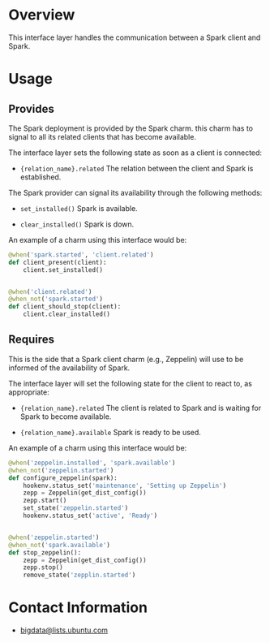 # Overview

This interface layer handles the communication between a Spark client and Spark.

# Usage

## Provides

The Spark deployment is provided by the Spark charm. this charm has to
signal to all its related clients that has become available.

The interface layer sets the following state as soon as a client is connected:

  * `{relation_name}.related` The relation between the client and Spark is established.

The Spark provider can signal its availability through the following methods:

  * `set_installed()` Spark is available.

  * `clear_installed()` Spark is down.

An example of a charm using this interface would be:

```python
@when('spark.started', 'client.related')
def client_present(client):
    client.set_installed()


@when('client.related')
@when_not('spark.started')
def client_should_stop(client):
    client.clear_installed()
```


## Requires

This is the side that a Spark client charm (e.g., Zeppelin)
will use to be informed of the availability of Spark.

The interface layer will set the following state for the client to react to, as
appropriate:

  * `{relation_name}.related` The client is related to Spark and is waiting for Spark to become available.

  * `{relation_name}.available` Spark is ready to be used.

An example of a charm using this interface would be:

```python
@when('zeppelin.installed', 'spark.available')
@when_not('zeppelin.started')
def configure_zeppelin(spark):
    hookenv.status_set('maintenance', 'Setting up Zeppelin')
    zepp = Zeppelin(get_dist_config())
    zepp.start()
    set_state('zeppelin.started')
    hookenv.status_set('active', 'Ready')


@when('zeppelin.started')
@when_not('spark.available')
def stop_zeppelin():
    zepp = Zeppelin(get_dist_config())
    zepp.stop()
    remove_state('zepplin.started')
```


# Contact Information

- <bigdata@lists.ubuntu.com>

